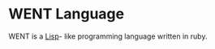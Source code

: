 # WENT Language

WENT is a [Lisp](http://en.wikipedia.org/wiki/Lisp)- like programming language written in ruby.
